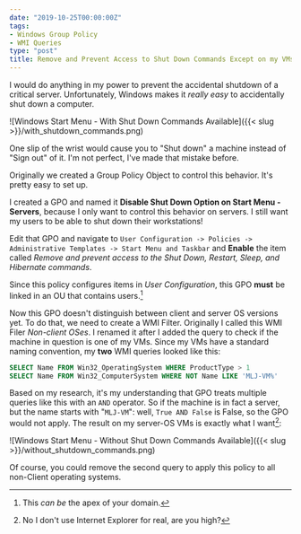 ```yaml
---
date: "2019-10-25T00:00:00Z"
tags:
- Windows Group Policy
- WMI Queries
type: "post"
title: Remove and Prevent Access to Shut Down Commands Except on my VMs
---
```


I would do anything in my power to prevent the accidental shutdown of a
critical server. Unfortunately, Windows makes it *really easy* to
accidentally shut down a computer.

![Windows Start Menu - With Shut Down Commands Available]({{< slug >}}/with_shutdown_commands.png)

One slip of the wrist would cause you to "Shut down" a machine instead
of "Sign out" of it. I'm not perfect, I've made that mistake before.

Originally we created a Group Policy Object to control this behavior.
It's pretty easy to set up.

I created a GPO and named it **Disable Shut Down Option on Start Menu -
Servers**, because I only want to control this behavior on servers. I
still want my users to be able to shut down their workstations!

Edit that GPO and navigate to `User Configuration -> Policies ->
Administrative Templates -> Start Menu and Taskbar` and **Enable**
the item called *Remove and prevent access to the Shut Down, Restart,
Sleep, and Hibernate commands*.

Since this policy configures items in *User Configuration*, this GPO
**must** be linked in an OU that contains users.[^1]

Now this GPO doesn't distinguish between client and server OS versions
yet. To do that, we need to create a WMI Filter. Originally I called
this WMI Filer *Non-client OSes*. I renamed it after I added the query
to check if the machine in question is one of my VMs. Since my VMs have
a standard naming convention, my **two** WMI queries looked like this:

```sql
SELECT Name FROM Win32_OperatingSystem WHERE ProductType > 1
SELECT Name FROM Win32_ComputerSystem WHERE NOT Name LIKE 'MLJ-VM%'
```

Based on my research, it's my understanding that GPO treats multiple
queries like this with an `AND` operator. So if the machine is in fact a
server, but the name starts with "`MLJ-VM`": well, `True AND False` is
False, so the GPO would not apply. The result on my server-OS VMs is
exactly what I want[^2]:

![Windows Start Menu - Without Shut Down Commands Available]({{< slug >}}/without_shutdown_commands.png)

Of course, you could remove the second query to apply this policy to all
non-Client operating systems.

[^1]: This *can be* the apex of your domain.
[^2]: No I don't use Internet Explorer for real, are you high?
